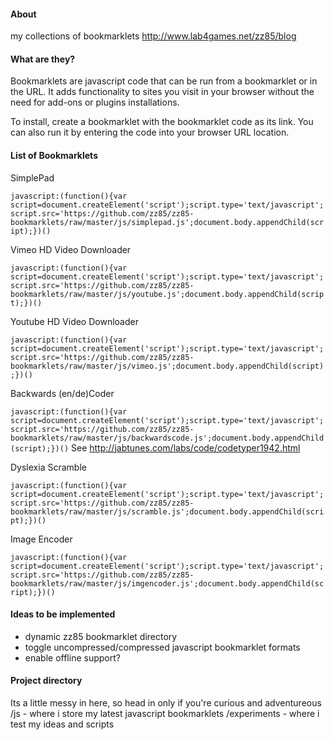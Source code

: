 ####  About ####
my collections of bookmarklets
http://www.lab4games.net/zz85/blog

####  What are they? ####
Bookmarklets are javascript code that can be run from a bookmarklet or in the URL. It adds functionality to sites you visit in your browser without the need for add-ons or plugins installations.

To install, create a bookmarklet with the bookmarklet code as its link. You can also run it by entering the code into your browser URL location.

####  List of Bookmarklets ####
SimplePad

`javascript:(function(){var script=document.createElement('script');script.type='text/javascript';script.src='https://github.com/zz85/zz85-bookmarklets/raw/master/js/simplepad.js';document.body.appendChild(script);})()`


Vimeo HD Video Downloader

`javascript:(function(){var script=document.createElement('script');script.type='text/javascript';script.src='https://github.com/zz85/zz85-bookmarklets/raw/master/js/youtube.js';document.body.appendChild(script);})()`


Youtube HD Video Downloader

`javascript:(function(){var script=document.createElement('script');script.type='text/javascript';script.src='https://github.com/zz85/zz85-bookmarklets/raw/master/js/vimeo.js';document.body.appendChild(script);})()`


Backwards (en/de)Coder

`javascript:(function(){var script=document.createElement('script');script.type='text/javascript';script.src='https://github.com/zz85/zz85-bookmarklets/raw/master/js/backwardscode.js';document.body.appendChild(script);})()`
See http://jabtunes.com/labs/code/codetyper1942.html


Dyslexia Scramble

`javascript:(function(){var script=document.createElement('script');script.type='text/javascript';script.src='https://github.com/zz85/zz85-bookmarklets/raw/master/js/scramble.js';document.body.appendChild(script);})()`

Image Encoder

`javascript:(function(){var script=document.createElement('script');script.type='text/javascript';script.src='https://github.com/zz85/zz85-bookmarklets/raw/master/js/imgencoder.js';document.body.appendChild(script);})()`

####  Ideas to be implemented ####
- dynamic zz85 bookmarklet directory
- toggle uncompressed/compressed javascript bookmarklet formats
- enable offline support? 


####  Project directory ####
Its a little messy in here, so head in only if you're curious and adventureous
/js - where i store my latest javascript bookmarklets
/experiments - where i test my ideas and scripts
